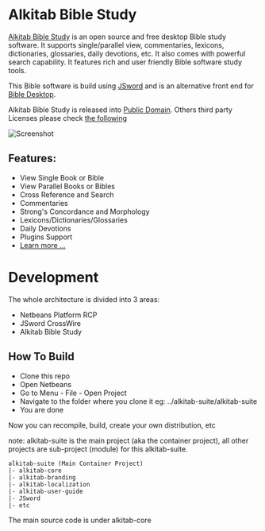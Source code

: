 # Alkitab Bible Study

[Alkitab Bible Study](https://www.kiyut.com/products/alkitab/index.php) is an open source and free desktop Bible study software. It supports single/parallel view, commentaries, lexicons, dictionaries, glossaries, daily devotions, etc. It also comes with powerful search capability. It features rich and user friendly Bible software study tools.

This Bible software is build using [JSword](http://www.crosswire.org/jsword/) and is an alternative front end for [Bible Desktop](http://www.crosswire.org/bibledesktop/).

Alkitab Bible Study is released into [Public Domain](https://github.com/tonny-kohar/alkitab-suite/blob/master/alkitab-suite/legal/LICENSE.alkitab.txt).
Others third party Licenses please check [the following](https://github.com/tonny-kohar/alkitab-suite/tree/master/alkitab-suite/legal)

![Screenshot](https://www.kiyut.com/products/alkitab/alkitab.png)

## Features:

* View Single Book or Bible
* View Parallel Books or Bibles
* Cross Reference and Search
* Commentaries
* Strong's Concordance and Morphology
* Lexicons/Dictionaries/Glossaries
* Daily Devotions
* Plugins Support
* [Learn more ...](https://www.kiyut.com/products/alkitab/features.php)

# Development

The whole architecture is divided into 3 areas:
* Netbeans Platform RCP
* JSword CrossWire
* Alkitab Bible Study

## How To Build

* Clone this repo
* Open Netbeans 
* Go to Menu - File - Open Project
* Navigate to the folder where you clone it eg: ../alkitab-suite/alkitab-suite
* You are done

Now you can recompile, build, create your own distribution, etc

note: alkitab-suite is the main project (aka the container project),
all other projects are sub-project (module) for this alkitab-suite.
```
alkitab-suite (Main Container Project)
|- alkitab-core
|- alkitab-branding
|- alkitab-localization
|- alkitab-user-guide
|- JSword
|- etc
```

The main source code is under alkitab-core
